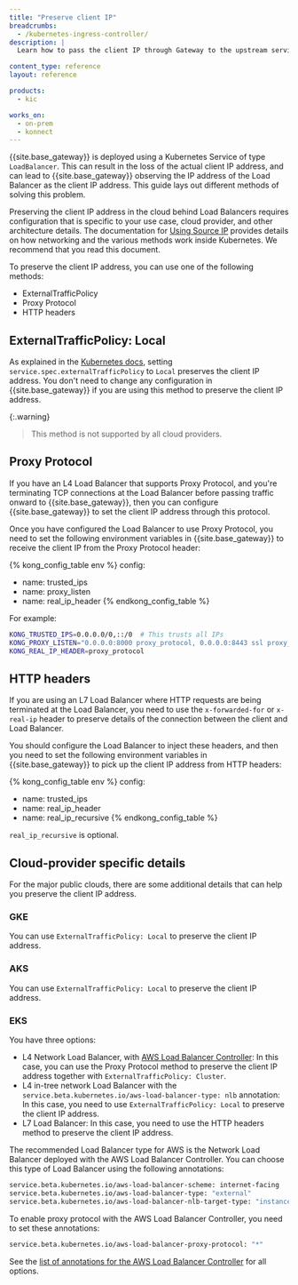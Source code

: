 ```yaml
---
title: "Preserve client IP"
breadcrumbs:
  - /kubernetes-ingress-controller/
description: |
  Learn how to pass the client IP through Gateway to the upstream service

content_type: reference
layout: reference

products:
  - kic

works_on:
  - on-prem
  - konnect
---
```



{{site.base_gateway}} is deployed using a Kubernetes Service of type `LoadBalancer`. This can result in the loss of the actual client IP address, and can lead to {{site.base_gateway}} observing the IP address of the Load Balancer as the client IP address. This guide lays out different methods of solving this problem.

Preserving the client IP address in the cloud behind Load Balancers requires configuration that is specific to your use case, cloud provider, and other architecture details. 
The documentation for [Using Source IP](https://kubernetes.io/docs/tutorials/services/source-ip/) provides details on how networking and the various methods work inside Kubernetes. We recommend that you read this document.

To preserve the client IP address, you can use one of the following methods:

* ExternalTrafficPolicy
* Proxy Protocol
* HTTP headers

## ExternalTrafficPolicy: Local

As explained in the [Kubernetes docs](https://kubernetes.io/docs/tasks/access-application-cluster/create-external-load-balancer/#preserving-the-client-source-ip), setting `service.spec.externalTrafficPolicy` to `Local` preserves the client IP address. You don't need to change any configuration in {{site.base_gateway}} if you are using this method to preserve the client IP address.

{:.warning}
> This method is not supported by all cloud providers.

## Proxy Protocol

If you have an L4 Load Balancer that supports Proxy Protocol, and you're terminating TCP connections at the Load Balancer before passing traffic onward to {{site.base_gateway}}, then you can configure {{site.base_gateway}} to set the client IP address through this protocol.

Once you have configured the Load Balancer to use Proxy Protocol, you need to set the following environment variables in {{site.base_gateway}} to receive the client IP from the Proxy Protocol header:

<!--vale off-->
{% kong_config_table env %}
config:
  - name: trusted_ips
  - name: proxy_listen
  - name: real_ip_header
{% endkong_config_table %}
<!--vale on-->

For example:

```bash
KONG_TRUSTED_IPS=0.0.0.0/0,::/0  # This trusts all IPs
KONG_PROXY_LISTEN="0.0.0.0:8000 proxy_protocol, 0.0.0.0:8443 ssl proxy_protocol"
KONG_REAL_IP_HEADER=proxy_protocol
```

## HTTP headers

If you are using an L7 Load Balancer where HTTP requests are being terminated at the Load Balancer, you need to use the `x-forwarded-for` or `x-real-ip` header to preserve details of the connection between the client and Load Balancer.

You should configure the Load Balancer to inject these headers, and then you need to set the following environment variables in {{site.base_gateway}} to pick up the client IP address from HTTP headers:

<!--vale off-->
{% kong_config_table env %}
config:
  - name: trusted_ips
  - name: real_ip_header
  - name: real_ip_recursive
{% endkong_config_table %}
<!--vale on-->

`real_ip_recursive` is optional.

## Cloud-provider specific details

For the major public clouds, there are some additional
details that can help you preserve the client IP address.

### GKE

You can use `ExternalTrafficPolicy: Local` to preserve the client IP address.

### AKS

You can use `ExternalTrafficPolicy: Local` to preserve the client IP address.

### EKS

You have three options:

- L4 Network Load Balancer, with [AWS Load Balancer Controller](https://kubernetes-sigs.github.io/aws-load-balancer-controller): 
  In this case, you can use the Proxy Protocol method to preserve the client IP
  address together with `ExternalTrafficPolicy: Cluster`.
- L4 in-tree network Load Balancer with the `service.beta.kubernetes.io/aws-load-balancer-type: nlb` annotation: 
  In this case, you need to use `ExternalTrafficPolicy: Local` to preserve the client IP address.
- L7 Load Balancer: 
  In this case, you need to use the HTTP headers method to preserve the client
  IP address.

The recommended Load Balancer type for AWS is the Network Load Balancer deployed with the AWS Load Balancer Controller. 
You can choose this type of Load Balancer using the following annotations:

```bash
service.beta.kubernetes.io/aws-load-balancer-scheme: internet-facing
service.beta.kubernetes.io/aws-load-balancer-type: "external"
service.beta.kubernetes.io/aws-load-balancer-nlb-target-type: "instance"
```

To enable proxy protocol with the AWS Load Balancer Controller, you need to set these annotations:

```bash
service.beta.kubernetes.io/aws-load-balancer-proxy-protocol: "*"
```

See the [list of annotations for the AWS Load Balancer Controller](https://kubernetes-sigs.github.io/aws-load-balancer-controller/v2.4/guide/service/annotations/) for all options.
